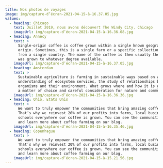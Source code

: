 ```yaml
---
title: Nos photos de voyages
image: img/capture-d’écran-2021-04-15-à-16.37.05.jpg
values:
  - heading: Chicago
    text: Juillet 2019, nous avons découvert The Windy City, Chicago
    imageUrl: img/capture-d’écran-2021-04-15-à-16.36.08.jpg
  - heading: Annecy
    text: >
      Single-origin coffee is coffee grown within a single known geographic
      origin. Sometimes, this is a single farm or a specific collection of beans
      from a single country. The name of the coffee is then usually the place it
      was grown to whatever degree available.
    imageUrl: img/capture-d’écran-2021-04-15-à-16.37.05.jpg
  - heading: Amsterdam
    text: >
      Sustainable agriculture is farming in sustainable ways based on an
      understanding of ecosystem services, the study of relationships between
      organisms and their environment. What grows where and how it is grown are
      a matter of choice and careful consideration for nature and communities.
    imageUrl: img/capture-d’écran-2021-04-15-à-16.36.36.jpg
  - heading: Ohio, Etats Unis
    text: >
      We want to truly empower the communities that bring amazing coffee to you.
      That’s why we reinvest 20% of our profits into farms, local businesses and
      schools everywhere our coffee is grown. You can see the communities grow
      and learn more about coffee farming on our blog.
    imageUrl: img/capture-d’écran-2021-04-15-à-16.35.46.jpg
  - heading: Copenhague
    text: >
      We want to truly empower the communities that bring amazing coffee to you.
      That’s why we reinvest 20% of our profits into farms, local businesses and
      schools everywhere our coffee is grown. You can see the communities grow
      and learn more about coffee farming on our blog.
    imageUrl: img/capture-d’écran-2021-04-15-à-15.21.56.jpg
---
```

